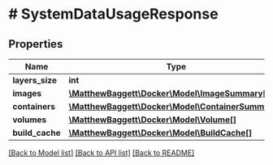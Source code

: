 # # SystemDataUsageResponse

## Properties

Name | Type | Description | Notes
------------ | ------------- | ------------- | -------------
**layers_size** | **int** |  | [optional]
**images** | [**\MatthewBaggett\Docker\Model\ImageSummary[]**](ImageSummary.md) |  | [optional]
**containers** | [**\MatthewBaggett\Docker\Model\ContainerSummary[]**](ContainerSummary.md) |  | [optional]
**volumes** | [**\MatthewBaggett\Docker\Model\Volume[]**](Volume.md) |  | [optional]
**build_cache** | [**\MatthewBaggett\Docker\Model\BuildCache[]**](BuildCache.md) |  | [optional]

[[Back to Model list]](../../README.md#models) [[Back to API list]](../../README.md#endpoints) [[Back to README]](../../README.md)
